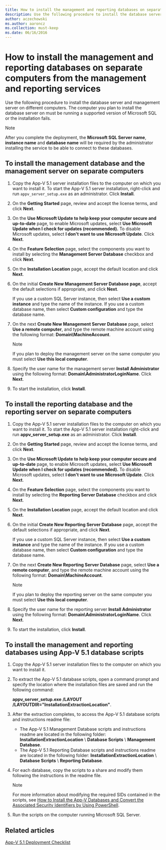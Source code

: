 ```yaml
---
title: How to install the management and reporting databases on separate computers from the management and reporting services
description: Use the following procedure to install the database server and management server on different computers.
author: aczechowski
ms.author: aaroncz
ms.collection: must-keep
ms.date: 06/16/2016
---
```


# How to install the management and reporting databases on separate computers from the management and reporting services

Use the following procedure to install the database server and management server on different computers. The computer you plan to install the database server on must be running a supported version of Microsoft SQL or the installation fails.

> [!NOTE]
> After you complete the deployment, the **Microsoft SQL Server name**, **instance name** and **database name** will be required by the administrator installing the service to be able to connect to these databases.

## To install the management database and the management server on separate computers

1. Copy the App-V 5.1 server installation files to the computer on which you want to install it. To start the App-V 5.1 server installation, right-click and run `appv_server_setup.exe` as an administrator. Click **Install**.
1. On the **Getting Started** page, review and accept the license terms, and click **Next**.
1. On the **Use Microsoft Update to help keep your computer secure and up-to-date** page, to enable Microsoft updates, select **Use Microsoft Update when I check for updates (recommended).** To disable Microsoft updates, select **I don't want to use Microsoft Update**. Click **Next**.
1. On the **Feature Selection** page, select the components you want to install by selecting the **Management Server Database** checkbox and click **Next**.
1. On the **Installation Location** page, accept the default location and click **Next**.
1. On the initial **Create New Management Server Database page**, accept the default selections if appropriate, and click **Next**.

    If you use a custom SQL Server instance, then select **Use a custom instance** and type the name of the instance.
    If you use a custom database name, then select **Custom configuration** and type the database name.

1. On the next **Create New Management Server Database** page, select **Use a remote computer**, and type the remote machine account using the following format: **Domain\\MachineAccount**.

    > [!NOTE]
    > If you plan to deploy the management server on the same computer you must select **Use this local computer**.

1. Specify the user name for the management server **Install Administrator** using the following format: **Domain\\AdministratorLoginName**. Click **Next**.
1. To start the installation, click **Install**.

## To install the reporting database and the reporting server on separate computers

1. Copy the App-V 5.1 server installation files to the computer on which you want to install it. To start the App-V 5.1 server installation right-click and run **appv\_server\_setup.exe** as an administrator. Click **Install**.
1. On the **Getting Started** page, review and accept the license terms, and click **Next**.
1. On the **Use Microsoft Update to help keep your computer secure and up-to-date** page, to enable Microsoft updates, select **Use Microsoft Update when I check for updates (recommended).** To disable Microsoft updates, select **I don't want to use Microsoft Update**. Click **Next**.
1. On the **Feature Selection** page, select the components you want to install by selecting the **Reporting Server Database** checkbox and click **Next**.
1. On the **Installation Location** page, accept the default location and click **Next**.
1. On the initial **Create New Reporting Server Database** page, accept the default selections if appropriate, and click **Next**.

    If you use a custom SQL Server instance, then select **Use a custom instance** and type the name of the instance.
    If you use a custom database name, then select **Custom configuration** and type the database name.

1. On the next **Create New Reporting Server Database** page, select **Use a remote computer**, and type the remote machine account using the following format: **Domain\\MachineAccount**.

    > [!NOTE]
    > If you plan to deploy the reporting server on the same computer you must select **Use this local computer**.

1. Specify the user name for the reporting server **Install Administrator** using the following format: **Domain\\AdministratorLoginName**. Click **Next**.
1. To start the installation, click **Install**.

## To install the management and reporting databases using App-V 5.1 database scripts

1. Copy the App-V 5.1 server installation files to the computer on which you want to install it.
1. To extract the App-V 5.1 database scripts, open a command prompt and specify the location where the installation files are saved and run the following command:

    **appv\_server\_setup.exe** **/LAYOUT** **/LAYOUTDIR="InstallationExtractionLocation"**.

1. After the extraction completes, to access the App-V 5.1 database scripts and instructions readme file:

    - The App-V 5.1 Management Database scripts and instructions readme are located in the following folder: **InstallationExtractionLocation** \\ **Database Scripts** \\ **Management Database**.
    - The App-V 5.1 Reporting Database scripts and instructions readme are located in the following folder: **InstallationExtractionLocation** \\ **Database Scripts** \\ **Reporting Database**.

1. For each database, copy the scripts to a share and modify them following the instructions in the readme file.

    > [!NOTE]
    > For more information about modifying the required SIDs contained in the scripts, see [How to Install the App-V Databases and Convert the Associated Security Identifiers by Using PowerShell](how-to-install-the-app-v-databases-and-convert-the-associated-security-identifiers--by-using-powershell51.md).

1. Run the scripts on the computer running Microsoft SQL Server.

## Related articles

[App-V 5.1 Deployment Checklist](app-v-51-deployment-checklist.md)
